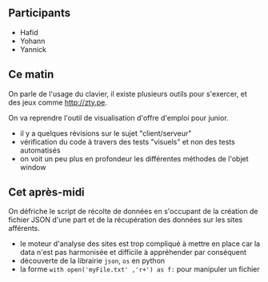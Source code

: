 ## Participants

- Hafid
- Yohann
- Yannick


## Ce matin

On parle de l'usage du clavier, il existe plusieurs outils pour s'exercer, et des jeux comme http://zty.pe.

On va reprendre l'outil de visualisation d'offre d'emploi pour junior.

- il y a quelques révisions sur le sujet "client/serveur"
- vérification du code à travers des tests "visuels" et non des tests automatisés
- on voit un peu plus en profondeur les différentes méthodes de l'objet window

## Cet après-midi

On défriche le script de récolte de données en s'occupant de la création de fichier JSON d'une part et de la récupération des données sur les sites afférents.

- le moteur d'analyse des sites est trop compliqué à mettre en place car la data n'est pas harmonisée et difficile à appréhender par conséquent
- découverte de la librairie `json`, `os` en python
- la forme `with open('myFile.txt' ,'r+') as f:` pour manipuler un fichier
